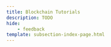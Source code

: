 ```yaml
---
title: Blockchain Tutorials
description: TODO
hide: 
    - feedback
template: subsection-index-page.html
---
```

